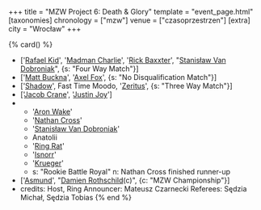 +++
title = "MZW Project 6: Death & Glory"
template = "event_page.html"
[taxonomies]
chronology = ["mzw"]
venue = ["czasoprzestrzen"]
[extra]
city = "Wrocław"
+++

{% card() %}
- ['[Rafael Kid](@/w/rafael-kid.md)', '[Madman Charlie](@/w/madman-charlie.md)', '[Rick
    Baxxter](@/w/rick-baxxter.md)', "[Stanisław Van Dobroniak](@/w/stanislaw-van-dobroniak.md)",
  {s: "Four Way Match"}]
- ['[Matt Buckna](@/w/matt-buckna.md)', '[Axel Fox](@/w/axel-fox.md)', {s: "No Disqualification
      Match"}]
- ['[Shadow](@/w/shadow.md)', Fast Time Moodo, '[Zeritus](@/w/zeritus.md)', {s: "Three
      Way Match"}]
- ['[Jacob Crane](@/w/jacob-crane.md)', '[Justin Joy](@/w/justin-joy.md)']
- - '[Aron Wake](@/w/aron-wake.md)'
  - '[Nathan Cross](@/w/gabriel-queen.md)'
  - '[Stanisław Van Dobroniak](@/w/stanislaw-van-dobroniak.md)'
  - Anatolii
  - '[Ring Rat](@/w/sedzia-seweryn.md)'
  - '[Isnorr](@/w/isnorr.md)'
  - '[Krueger](@/w/olgierd.md)'
  - s: "Rookie Battle Royal"
    n: Nathan Cross finished runner-up
- ['[Asmund](@/w/asmund.md)', "[Damien Rothschild](@/w/damien-rothschild.md)(c)",
  {c: "MZW Championship"}]
- credits:
    Host, Ring Announcer: Mateusz Czarnecki
    Referees: Sędzia Michał, Sędzia Tobias
{% end %}
